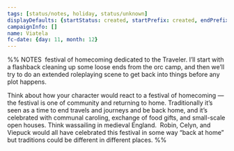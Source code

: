 ```yaml
---
tags: [status/notes, holiday, status/unknown]
displayDefaults: {startStatus: created, startPrefix: created, endPrefix: destroyed, endStatus: destroyed}
campaignInfo: []
name: Viatela
fc-date: {day: 11, month: 12}
---
```


%% NOTES
 festival of homecoming dedicated to the Traveler. I’ll start with a flashback cleaning up some loose ends from the orc camp, and then we’ll try to do an extended roleplaying scene to get back into things before any plot happens.  
  
Think about how your character would react to a festival of homecoming —the festival is one of community and returning to home. Traditionally it’s seen as a time to end travels and journeys and be back home, and it’s celebrated with communal caroling, exchange of food gifts, and small-scale open houses. Think wassailing in medieval England.  Robin, Celyn, and Viepuck would all have celebrated this festival in some way “back at home” but traditions could be different in different places.
%%